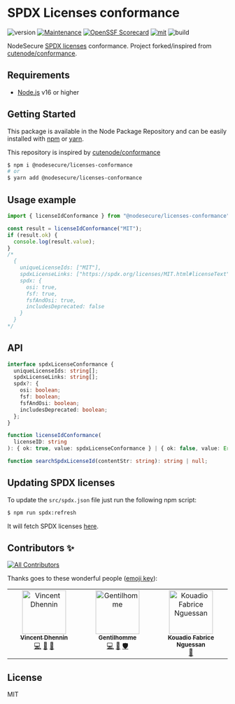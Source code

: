 # SPDX Licenses conformance
![version](https://img.shields.io/badge/dynamic/json.svg?style=for-the-badge&url=https://raw.githubusercontent.com/NodeSecure/licenses-conformance/master/package.json&query=$.version&label=Version)
[![Maintenance](https://img.shields.io/badge/Maintained%3F-yes-green.svg?style=for-the-badge)](https://github.com/NodeSecure/licenses-conformance/graphs/commit-activity)
[![OpenSSF
Scorecard](https://api.securityscorecards.dev/projects/github.com/NodeSecure/licenses-conformance/badge?style=for-the-badge)](https://api.securityscorecards.dev/projects/github.com/NodeSecure/licenses-conformance)
[![mit](https://img.shields.io/github/license/Naereen/StrapDown.js.svg?style=for-the-badge)](https://github.com/NodeSecure/licenses-conformance/blob/master/LICENSE)
![build](https://img.shields.io/github/actions/workflow/status/NodeSecure/licenses-conformance/main.yml?style=for-the-badge)

NodeSecure [SPDX licenses](https://spdx.org/licenses/) conformance. Project forked/inspired from [cutenode/conformance](https://github.com/cutenode/conformance.git).

## Requirements
- [Node.js](https://nodejs.org/en/) v16 or higher

## Getting Started

This package is available in the Node Package Repository and can be easily installed with [npm](https://docs.npmjs.com/getting-started/what-is-npm) or [yarn](https://yarnpkg.com).

This repository is inspired by [cutenode/conformance](https://github.com/cutenode/conformance.git)

```bash
$ npm i @nodesecure/licenses-conformance
# or
$ yarn add @nodesecure/licenses-conformance
```

## Usage example

```js
import { licenseIdConformance } from "@nodesecure/licenses-conformance";

const result = licenseIdConformance("MIT");
if (result.ok) {
  console.log(result.value);
}
/*  
  {
    uniqueLicenseIds: ["MIT"],
    spdxLicenseLinks: ["https://spdx.org/licenses/MIT.html#licenseText"],
    spdx: {
      osi: true,
      fsf: true,
      fsfAndOsi: true,
      includesDeprecated: false
    }
  }
*/
```

## API

```ts
interface spdxLicenseConformance {
  uniqueLicenseIds: string[];
  spdxLicenseLinks: string[];
  spdx?: {
    osi: boolean;
    fsf: boolean;
    fsfAndOsi: boolean;
    includesDeprecated: boolean;
  };
}

function licenseIdConformance(
  licenseID: string
): { ok: true, value: spdxLicenseConformance } | { ok: false, value: Error };

function searchSpdxLicenseId(contentStr: string): string | null;
```

## Updating SPDX licenses
To update the `src/spdx.json` file just run the following npm script:

```bash
$ npm run spdx:refresh
```

It will fetch SPDX licenses [here](https://github.com/spdx/license-list-data/blob/main/json/licenses.json).

## Contributors ✨

<!-- ALL-CONTRIBUTORS-BADGE:START - Do not remove or modify this section -->
[![All Contributors](https://img.shields.io/badge/all_contributors-3-orange.svg?style=flat-square)](#contributors-)
<!-- ALL-CONTRIBUTORS-BADGE:END -->

Thanks goes to these wonderful people ([emoji key](https://allcontributors.org/docs/en/emoji-key)):

<!-- ALL-CONTRIBUTORS-LIST:START - Do not remove or modify this section -->
<!-- prettier-ignore-start -->
<!-- markdownlint-disable -->
<table>
  <tbody>
    <tr>
      <td align="center" valign="top" width="14.28%"><a href="https://github.com/Kawacrepe"><img src="https://avatars.githubusercontent.com/u/40260517?v=4?s=100" width="100px;" alt="Vincent Dhennin"/><br /><sub><b>Vincent Dhennin</b></sub></a><br /><a href="https://github.com/NodeSecure/licenses-conformance/commits?author=Kawacrepe" title="Code">💻</a> <a href="https://github.com/NodeSecure/licenses-conformance/issues?q=author%3AKawacrepe" title="Bug reports">🐛</a> <a href="https://github.com/NodeSecure/licenses-conformance/commits?author=Kawacrepe" title="Documentation">📖</a></td>
      <td align="center" valign="top" width="14.28%"><a href="https://www.linkedin.com/in/thomas-gentilhomme/"><img src="https://avatars.githubusercontent.com/u/4438263?v=4?s=100" width="100px;" alt="Gentilhomme"/><br /><sub><b>Gentilhomme</b></sub></a><br /><a href="https://github.com/NodeSecure/licenses-conformance/commits?author=fraxken" title="Code">💻</a> <a href="https://github.com/NodeSecure/licenses-conformance/pulls?q=is%3Apr+reviewed-by%3Afraxken" title="Reviewed Pull Requests">👀</a> <a href="#security-fraxken" title="Security">🛡️</a></td>
      <td align="center" valign="top" width="14.28%"><a href="https://github.com/fabnguess"><img src="https://avatars.githubusercontent.com/u/72697416?v=4?s=100" width="100px;" alt="Kouadio Fabrice Nguessan"/><br /><sub><b>Kouadio Fabrice Nguessan</b></sub></a><br /><a href="#maintenance-fabnguess" title="Maintenance">🚧</a></td>
    </tr>
  </tbody>
</table>

<!-- markdownlint-restore -->
<!-- prettier-ignore-end -->

<!-- ALL-CONTRIBUTORS-LIST:END -->

## License
MIT
